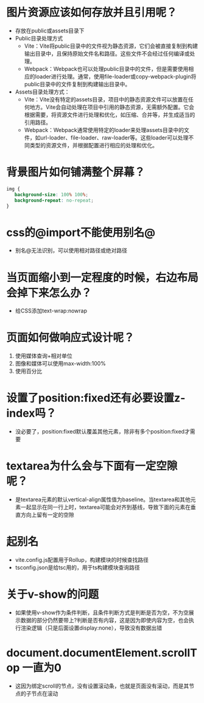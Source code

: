 # 图片资源应该如何存放并且引用呢？
- 存放在public或assets目录下
- Public目录处理方式
  - Vite：Vite将public目录中的文件视为静态资源，它们会被直接复制到构建输出目录中，且保持原始文件名和路径。这些文件不会经过任何编译或处理。
  - Webpack：Webpack也可以处理public目录中的文件，但是需要使用相应的loader进行处理。通常，使用file-loader或copy-webpack-plugin将public目录中的文件复制到构建输出目录中。
- Assets目录处理方式：
  - Vite：Vite没有特定的assets目录，项目中的静态资源文件可以放置在任何地方。Vite会自动处理在项目中引用的静态资源，无需额外配置。它会根据需要，将资源文件进行处理和优化，如压缩、合并等，并生成适当的引用路径。
  - Webpack：Webpack通常使用特定的loader来处理assets目录中的文件，如url-loader、file-loader、raw-loader等。这些loader可以处理不同类型的资源文件，并根据配置进行相应的处理和优化。

# 背景图片如何铺满整个屏幕？
```css
img {
   background-size: 100% 100%;
   background-repeat: no-repeat;
}
```

# css的@import不能使用别名@
- 别名@无法识别，可以使用相对路径或绝对路径

# 当页面缩小到一定程度的时候，右边布局会掉下来怎么办？
- 给CSS添加text-wrap:nowrap

# 页面如何做响应式设计呢？
1. 使用媒体查询+相对单位
2. 图像和媒体可以使用max-width:100%
3. 使用百分比

# 设置了position:fixed还有必要设置z-index吗？
- 没必要了，position:fixed默认覆盖其他元素，除非有多个position:fixed才需要

# textarea为什么会与下面有一定空隙呢？
- 是textarea元素的默认vertical-align属性值为baseline。当textarea和其他元素一起显示在同一行上时，textarea可能会对齐到基线，导致下面的元素在垂直方向上留有一定的空隙

# 起别名
- vite.config.js配置用于Rollup，构建模块的时候查找路径
- tsconfig.json是给tsc用的，用于ts构建模块查询路径

# 关于v-show的问题
- 如果使用v-show作为条件判断，且条件判断方式是判断是否为空，不为空展示数据的部分仍然要带上?判断是否有内容，这是因为即使内容为空，也会执行渲染逻辑（只是后面设置display:none），导致没有数据出错

# document.documentElement.scrollTop 一直为0
- 这因为绑定scroll的节点，没有设置滚动条，也就是页面没有滚动，而是其节点的子节点在滚动